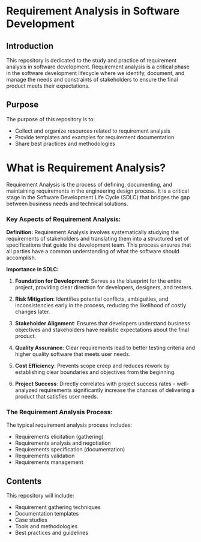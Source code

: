 # Requirement Analysis in Software Development
## Introduction

This repository is dedicated to the study and practice of requirement analysis in software development. Requirement analysis is a critical phase in the software development lifecycle where we identify, document, and manage the needs and constraints of stakeholders to ensure the final product meets their expectations.

## Purpose

The purpose of this repository is to:
- Collect and organize resources related to requirement analysis
- Provide templates and examples for requirement documentation
- Share best practices and methodologies


# What is Requirement Analysis?

Requirement Analysis is the process of defining, documenting, and maintaining requirements in the engineering design process. It is a critical stage in the Software Development Life Cycle (SDLC) that bridges the gap between business needs and technical solutions.

### Key Aspects of Requirement Analysis:

**Definition:**
Requirement Analysis involves systematically studying the requirements of stakeholders and translating them into a structured set of specifications that guide the development team. This process ensures that all parties have a common understanding of what the software should accomplish.

**Importance in SDLC:**

1. **Foundation for Development**: Serves as the blueprint for the entire project, providing clear direction for developers, designers, and testers.

2. **Risk Mitigation**: Identifies potential conflicts, ambiguities, and inconsistencies early in the process, reducing the likelihood of costly changes later.

3. **Stakeholder Alignment**: Ensures that developers understand business objectives and stakeholders have realistic expectations about the final product.

4. **Quality Assurance**: Clear requirements lead to better testing criteria and higher quality software that meets user needs.

5. **Cost Efficiency**: Prevents scope creep and reduces rework by establishing clear boundaries and objectives from the beginning.

6. **Project Success**: Directly correlates with project success rates - well-analyzed requirements significantly increase the chances of delivering a product that satisfies user needs.

### The Requirement Analysis Process:

The typical requirement analysis process includes:
- Requirements elicitation (gathering)
- Requirements analysis and negotiation
- Requirements specification (documentation)
- Requirements validation
- Requirements management

## Contents

This repository will include:
- Requirement gathering techniques
- Documentation templates
- Case studies
- Tools and methodologies
- Best practices and guidelines
